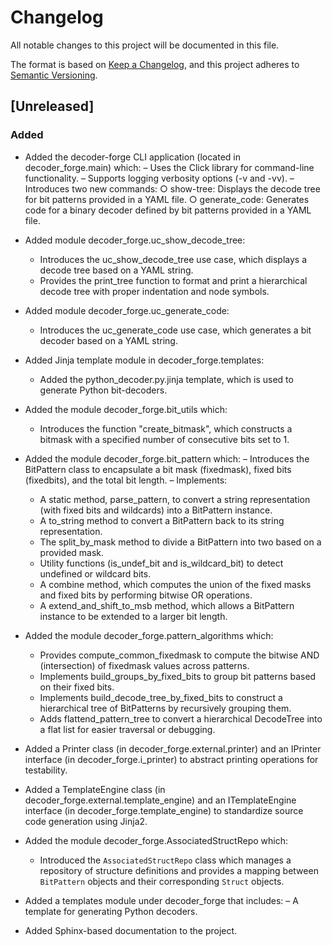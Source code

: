 # Changelog

All notable changes to this project will be documented in this file.

The format is based on [Keep a Changelog](https://keepachangelog.com/en/1.1.0/),
and this project adheres to [Semantic Versioning](https://semver.org/spec/v2.0.0.html).

## [Unreleased]

### Added

- Added the decoder-forge CLI application (located in decoder_forge.main) which:
  – Uses the Click library for command-line functionality.
  – Supports logging verbosity options (-v and -vv).
  – Introduces two new commands:
    ○ show-tree: Displays the decode tree for bit patterns provided in a YAML file.
    ○ generate_code: Generates code for a binary decoder defined by bit patterns provided in a YAML file.

- Added module decoder_forge.uc_show_decode_tree:
  - Introduces the uc_show_decode_tree use case, which displays a decode tree based on a YAML string.
  - Provides the print_tree function to format and print a hierarchical decode tree with proper indentation and node symbols.

- Added module decoder_forge.uc_generate_code:
  - Introduces the uc_generate_code use case, which generates a bit decoder based on a YAML string.

- Added Jinja template module in decoder_forge.templates:
  - Added the python_decoder.py.jinja template, which is used to generate Python bit-decoders.

- Added the module decoder_forge.bit_utils which:
  - Introduces the function "create_bitmask", which constructs a bitmask with a specified number of consecutive bits set to 1. 

- Added the module decoder_forge.bit_pattern which:
  – Introduces the BitPattern class to encapsulate a bit mask (fixedmask), fixed bits (fixedbits), and the total bit length.
  – Implements:
    - A static method, parse_pattern, to convert a string representation (with fixed bits and wildcards) into a BitPattern instance.
    - A to_string method to convert a BitPattern back to its string representation.
    - The split_by_mask method to divide a BitPattern into two based on a provided mask.
    - Utility functions (is_undef_bit and is_wildcard_bit) to detect undefined or wildcard bits.
    - A combine method, which computes the union of the fixed masks and fixed bits by performing bitwise OR operations. 
    - A extend_and_shift_to_msb method, which allows a BitPattern instance to be extended to a larger bit length.


- Added the module decoder_forge.pattern_algorithms which:
  - Provides compute_common_fixedmask to compute the bitwise AND (intersection) of fixedmask values across patterns.
  - Implements build_groups_by_fixed_bits to group bit patterns based on their fixed bits.
  - Implements build_decode_tree_by_fixed_bits to construct a hierarchical tree of BitPatterns by recursively grouping them.
  - Adds flattend_pattern_tree to convert a hierarchical DecodeTree into a flat list for easier traversal or debugging.

- Added a Printer class (in decoder_forge.external.printer) and an IPrinter interface (in decoder_forge.i_printer) to abstract printing operations for testability.

- Added a TemplateEngine class (in decoder_forge.external.template_engine) and an ITemplateEngine interface (in decoder_forge.template_engine) to standardize source code generation using Jinja2.

- Added the module decoder_forge.AssociatedStructRepo which:
  - Introduced the `AssociatedStructRepo` class which manages a repository of structure definitions and provides a mapping between `BitPattern` objects and their corresponding `Struct` objects.

- Added a templates module under decoder_forge that includes:
  – A template for generating Python decoders.

- Added Sphinx-based documentation to the project.

